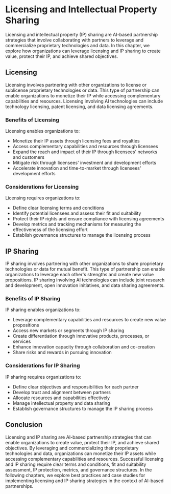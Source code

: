 Licensing and Intellectual Property Sharing
=======================================================================================

Licensing and intellectual property (IP) sharing are AI-based partnership strategies that involve collaborating with partners to leverage and commercialize proprietary technologies and data. In this chapter, we explore how organizations can leverage licensing and IP sharing to create value, protect their IP, and achieve shared objectives.

Licensing
---------

Licensing involves partnering with other organizations to license or sublicense proprietary technologies or data. This type of partnership can enable organizations to monetize their IP while accessing complementary capabilities and resources. Licensing involving AI technologies can include technology licensing, patent licensing, and data licensing agreements.

### Benefits of Licensing

Licensing enables organizations to:

* Monetize their IP assets through licensing fees and royalties
* Access complementary capabilities and resources through licensees
* Expand the reach and impact of their IP through licensees' networks and customers
* Mitigate risk through licensees' investment and development efforts
* Accelerate innovation and time-to-market through licensees' development efforts

### Considerations for Licensing

Licensing requires organizations to:

* Define clear licensing terms and conditions
* Identify potential licensees and assess their fit and suitability
* Protect their IP rights and ensure compliance with licensing agreements
* Develop metrics and tracking mechanisms for measuring the effectiveness of the licensing effort
* Establish governance structures to manage the licensing process

IP Sharing
----------

IP sharing involves partnering with other organizations to share proprietary technologies or data for mutual benefit. This type of partnership can enable organizations to leverage each other's strengths and create new value propositions. IP sharing involving AI technologies can include joint research and development, open innovation initiatives, and data sharing agreements.

### Benefits of IP Sharing

IP sharing enables organizations to:

* Leverage complementary capabilities and resources to create new value propositions
* Access new markets or segments through IP sharing
* Create differentiation through innovative products, processes, or services
* Enhance innovation capacity through collaboration and co-creation
* Share risks and rewards in pursuing innovation

### Considerations for IP Sharing

IP sharing requires organizations to:

* Define clear objectives and responsibilities for each partner
* Develop trust and alignment between partners
* Allocate resources and capabilities effectively
* Manage intellectual property and data sharing
* Establish governance structures to manage the IP sharing process

Conclusion
----------

Licensing and IP sharing are AI-based partnership strategies that can enable organizations to create value, protect their IP, and achieve shared objectives. By leveraging and commercializing their proprietary technologies and data, organizations can monetize their IP assets while accessing complementary capabilities and resources. Successful licensing and IP sharing require clear terms and conditions, fit and suitability assessment, IP protection, metrics, and governance structures. In the following chapters, we explore best practices and case studies for implementing licensing and IP sharing strategies in the context of AI-based partnerships.
